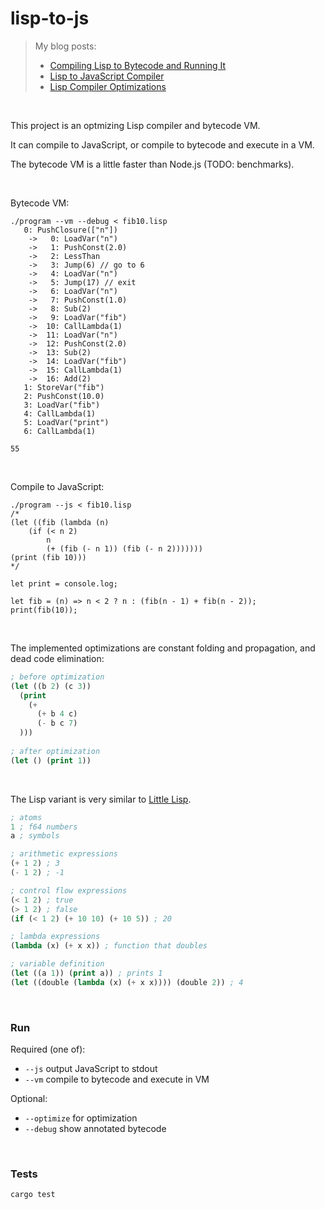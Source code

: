 # lisp-to-js

> My blog posts:
>
> - [Compiling Lisp to Bytecode and Running It](https://healeycodes.com/compiling-lisp-to-bytecode-and-running-it)
> - [Lisp to JavaScript Compiler](https://healeycodes.com/lisp-to-javascript-compiler)
> - [Lisp Compiler Optimizations](https://healeycodes.com/lisp-compiler-optimizations)

<br>

This project is an optmizing Lisp compiler and bytecode VM.

It can compile to JavaScript, or compile to bytecode and execute in a VM.

The bytecode VM is a little faster than Node.js (TODO: benchmarks).

<br>

Bytecode VM:

```
./program --vm --debug < fib10.lisp
   0: PushClosure(["n"])
    ->   0: LoadVar("n")
    ->   1: PushConst(2.0)
    ->   2: LessThan
    ->   3: Jump(6) // go to 6
    ->   4: LoadVar("n")
    ->   5: Jump(17) // exit
    ->   6: LoadVar("n")
    ->   7: PushConst(1.0)
    ->   8: Sub(2)
    ->   9: LoadVar("fib")
    ->  10: CallLambda(1)
    ->  11: LoadVar("n")
    ->  12: PushConst(2.0)
    ->  13: Sub(2)
    ->  14: LoadVar("fib")
    ->  15: CallLambda(1)
    ->  16: Add(2)
   1: StoreVar("fib")
   2: PushConst(10.0)
   3: LoadVar("fib")
   4: CallLambda(1)
   5: LoadVar("print")
   6: CallLambda(1)

55
```

<br>

Compile to JavaScript:

```
./program --js < fib10.lisp
/*
(let ((fib (lambda (n)
    (if (< n 2)
        n
        (+ (fib (- n 1)) (fib (- n 2)))))))
(print (fib 10)))
*/

let print = console.log;

let fib = (n) => n < 2 ? n : (fib(n - 1) + fib(n - 2));
print(fib(10));
```

<br>

The implemented optimizations are constant folding and propagation, and dead
code elimination:

```lisp
; before optimization
(let ((b 2) (c 3))
  (print
    (+
      (+ b 4 c)
      (- b c 7)
  )))
 
; after optimization
(let () (print 1))
```

<br>

The Lisp variant is very similar to
[Little Lisp](https://maryrosecook.com/blog/post/little-lisp-interpreter).

```lisp
; atoms
1 ; f64 numbers
a ; symbols

; arithmetic expressions
(+ 1 2) ; 3
(- 1 2) ; -1

; control flow expressions
(< 1 2) ; true
(> 1 2) ; false
(if (< 1 2) (+ 10 10) (+ 10 5)) ; 20

; lambda expressions
(lambda (x) (+ x x)) ; function that doubles

; variable definition
(let ((a 1)) (print a)) ; prints 1
(let ((double (lambda (x) (+ x x)))) (double 2)) ; 4
```

<br>

### Run

Required (one of):

- `--js` output JavaScript to stdout
- `--vm` compile to bytecode and execute in VM

Optional:

- `--optimize` for optimization
- `--debug` show annotated bytecode

<br>

### Tests

```
cargo test
```
